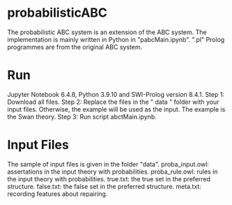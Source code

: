 # probabilisticABC
The probabilistic ABC system is an extension of the ABC system. 
The implementation is mainly written in Python in "pabcMain.ipynb". 
".pl" Prolog programmes are from the original ABC system.

# Run
Jupyter Notebook 6.4.8, Python 3.9.10 and SWI-Prolog version 8.4.1.
Step 1: Download all files.
Step 2: Replace the files in the " data " folder with your input files. Otherwise, the example will be used as the input. The example is the Swan theory.
Step 3: Run script abctMain.ipynb.

# Input Files
The sample of input files is given in the folder "data".
proba_input.owl: assertations in the input theory with probabilities.
proba_rule.owl: rules in the input theory with probabilities.
true.txt: the true set in the preferred structure.
false.txt: the false set in the preferred structure.
meta.txt: recording features about repairing.

